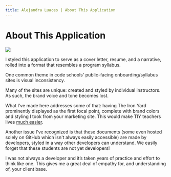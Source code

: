 ```yaml
---
title: Alejandra Luaces | About This Application
---
```

# About This Application

<img src="/images/project-sketch.jpg">

I styled this application to serve as a cover letter, resume, and a narrative, rolled into a format that resembles a program syllabus.

One common theme in code schools' public-facing onboarding/syllabus sites is visual inconsistency.

Many of the sites are unique: created and styled by individual instructors. As such, the brand voice and tone becomes lost.

What I’ve made here addresses some of that: having The Iron Yard prominently displayed as the first focal point, complete with brand colors and styling I took from your marketing site. This would make TIY teachers lives [much easier](/life-easier.html).

Another issue I’ve recognized is that these documents (some even hosted solely on GitHub which isn't always easily accessible) are made by developers, styled in a way other developers can understand. We easily forget that these students are not yet developers!

I was not always a developer and it’s taken years of practice and effort to think like one. This gives me a great deal of empathy for, and understanding of, your client base.

